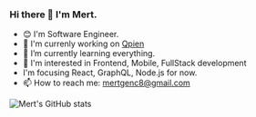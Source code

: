 ### Hi there 👋 I'm Mert.

- 😊 I'm Software Engineer.
- 🔭 I'm currenly working on [Qpien](http://qpien.com)
- 🌱 I’m currently learning everything.
- 💬 I'm interested in Frontend, Mobile, FullStack development
- I'm focusing React, GraphQL, Node.js for now.
- 📫 How to reach me: mertgenc8@gmail.com

![Mert's GitHub stats](https://github-readme-stats.vercel.app/api?username=vnylbscr&hide=contribs,prs)


